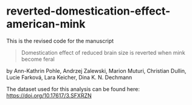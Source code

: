 # reverted-domestication-effect-american-mink

This is the revised code for the manuscript 
>Domestication effect of reduced brain size is reverted when mink become feral

by Ann-Kathrin Pohle, Andrzej Zalewski, Marion Muturi, Christian Dullin, Lucie Farková, Lara Keicher, Dina K. N. Dechmann


The dataset used for this analysis can be found here: https://doi.org/10.17617/3.SFXRZN 
